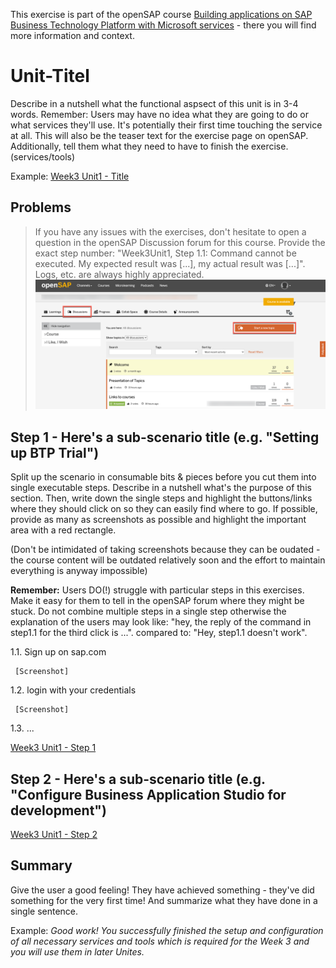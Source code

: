 This exercise is part of the openSAP course [Building applications on SAP Business Technology Platform with Microsoft services](https://open.sap.com/courses/btpma1) - there you will find more information and context. 

# Unit-Titel

Describe in a nutshell what the functional aspsect of this unit is in 3-4 words. Remember: Users may have no idea what they are going to do or what services they'll use. It's potentially their first time touching the service at all. This will also be the teaser text for the exercise page on openSAP. Additionally, tell them what they need to have to finish the exercise. (services/tools)

Example: 
[Week3 Unit1 - Title](Week3/Unit1/README.md#Step-1---Set-up-your-trial-account-for-SAP-Workflow-Management)

## Problems
> If you have any issues with the exercises, don't hesitate to open a question in the openSAP Discussion forum for this course. Provide the exact step number: "Week3Unit1, Step 1.1: Command cannot be executed. My expected result was [...], my actual result was [...]". Logs, etc. are always highly appreciated. 
 ![OpenSAP Discussion](./images/opensap-forum.png)

## Step 1 - Here's a sub-scenario title (e.g. "Setting up BTP Trial")

Split up the scenario in consumable bits & pieces before you cut them into single executable steps. Describe in a nutshell what's the purpose of this section. Then, write down the single steps and highlight the buttons/links where they should click on so they can easily find where to go. If possible, provide as many as screenshots as possible and highlight the important area with a red rectangle. 

(Don't be intimidated of taking screenshots because they can be oudated - the course content will be outdated relatively soon and the effort to maintain everything is anyway impossible)

**Remember:** Users DO(!) struggle with particular steps in this exercises. Make it easy for them to tell in the openSAP forum where they might be stuck. Do not combine multiple steps in a single step otherwise the explanation of the users may look like: "hey, the reply of the command in step1.1 for the third click is ...". compared to: "Hey, step1.1 doesn't work". 

1.1. Sign up on sap.com 

     [Screenshot]

1.2. login with your credentials

     [Screenshot]
1.3. ...
   
[Week3 Unit1 - Step 1](Week3/Unit1/README.md#Setting-up-for-Workflow-Management-on-SAP-Business-Technology-Platform)

## Step 2 - Here's a sub-scenario title (e.g. "Configure Business Application Studio for development")

[Week3 Unit1 - Step 2](Week3/Unit1/README.md#Step-2---Configure-Business-Application-Studio-for-development)

## Summary

Give the user a good feeling! They have achieved something - they've did something for the very first time! And summarize what they have done in a single sentence. 

Example: 
*Good work!
You successfully finished the setup and configuration of all necessary services and tools which is required for the Week 3 and you will use them in later Unites.*



